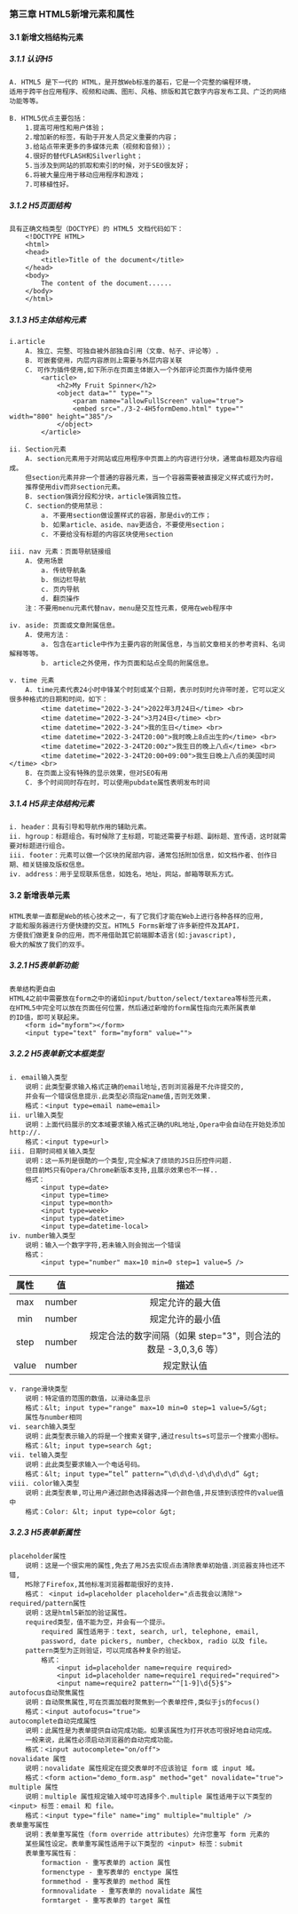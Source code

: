 ### 第三章 HTML5新增元素和属性

#### 3.1 新增文档结构元素
##### 3.1.1 认识H5
    A. HTML5 是下一代的 HTML，是开放Web标准的基石，它是一个完整的编程环境，
    适用于跨平台应用程序、视频和动画、图形、风格、排版和其它数字内容发布工具、广泛的网络功能等等。

    B. HTML5优点主要包括：
        1.提高可用性和用户体验；
        2.增加新的标签，有助于开发人员定义重要的内容；
        3.给站点带来更多的多媒体元素（视频和音频)）；
        4.很好的替代FLASH和Silverlight；
        5.当涉及到网站的抓取和索引的时候，对于SEO很友好；
        6.将被大量应用于移动应用程序和游戏；
        7.可移植性好。

##### 3.1.2 H5页面结构
    具有正确文档类型（DOCTYPE）的 HTML5 文档代码如下：
        <!DOCTYPE HTML>
        <html>
        <head>
            <title>Title of the document</title>
        </head>
        <body>
            The content of the document......
        </body>
        </html>


##### 3.1.3 H5主体结构元素
    i.article 
        A. 独立、完整、可独自被外部独自引用（文章、帖子、评论等）.
        B. 可嵌套使用，内层内容原则上需要与外层内容关联
        C. 可作为插件使用,如下所示在页面主体嵌入一个外部评论页面作为插件使用
            <article>
                <h2>My Fruit Spinner</h2>
                <object data="" type="">
                    <param name="allowFullScreen" value="true">
                    <embed src="./3-2-4H5formDemo.html" type="" width="800" height="385"/>
                </object>
            </article>

    ii. Section元素    
        A. section元素用于对网站或应用程序中页面上的内容进行分块，通常由标题及内容组成。
        但section元素并非一个普通的容器元素，当一个容器需要被直接定义样式或行为时，
        推荐使用div而非section元素。
        B. section强调分段和分块，article强调独立性。
        C. section的使用禁忌：
            a. 不要用section做设置样式的容器，那是div的工作；
            b. 如果article、aside、nav更适合，不要使用section；
            c. 不要给没有标题的内容区块使用section

    iii. nav 元素：页面导航链接组
        A. 使用场景
            a. 传统导航条
            b. 侧边栏导航
            c. 页内导航
            d. 翻页操作
        注：不要用menu元素代替nav，menu是交互性元素，使用在web程序中

    iv. aside: 页面或文章附属信息。
        A. 使用方法：
            a. 包含在article中作为主要内容的附属信息，与当前文章相关的参考资料、名词解释等等。
            b. article之外使用，作为页面和站点全局的附属信息。
    
    v. time 元素
        A. time元素代表24小时中锋某个时刻或某个日期，表示时刻时允许带时差，它可以定义很多种格式的日期和时间，如下：
            <time datetime="2022-3-24">2022年3月24日</time> <br>
            <time datetime="2022-3-24">3月24日</time> <br>
            <time datetime="2022-3-24">我的生日</time> <br>
            <time datetime="2022-3-24T20:00">我时晚上8点出生的</time> <br>
            <time datetime="2022-3-24T20:00z">我生日的晚上八点</time> <br>
            <time datetime="2022-3-24T20:00+09:00">我生日晚上八点的美国时间</time> <br>
        B. 在页面上没有特殊的显示效果，但对SEO有用
        C. 多个时间同时存在时，可以使用pubdate属性表明发布时间

##### 3.1.4 H5非主体结构元素
    i. header：具有引导和导航作用的辅助元素。
    ii. hgroup：标题组合。有时候除了主标题，可能还需要子标题、副标题、宣传语，这时就需要对标题进行组合。
    iii. footer：元素可以做一个区块的尾部内容，通常包括附加信息，如文档作者、创作日期、相关链接及版权信息。
    iv. address：用于呈现联系信息，如姓名，地址，网站，邮箱等联系方式。

#### 3.2 新增表单元素
    HTML表单一直都是Web的核心技术之一，有了它我们才能在Web上进行各种各样的应用,
    才能和服务器进行方便快捷的交互。HTML5 Forms新增了许多新控件及其API，
    方便我们做更复杂的应用，而不用借助其它前端脚本语言(如:javascript),
    极大的解放了我们的双手。

##### 3.2.1 H5表单新功能
    表单结构更自由
    HTML4之前中需要放在form之中的诸如input/button/select/textarea等标签元素，
    在HTML5中完全可以放在页面任何位置，然后通过新增的form属性指向元素所属表单
    的ID值，即可关联起来。
        <form id="myform"></form>
        <input type="text" form="myform" value="">

##### 3.2.2 H5表单新文本框类型
    i. email输入类型
        说明：此类型要求输入格式正确的email地址,否则浏览器是不允许提交的,
        并会有一个错误信息提示.此类型必须指定name值,否则无效果.
        格式：<input type=email name=email>
    ii. url输入类型
        说明：上面代码展示的文本域要求输入格式正确的URL地址,Opera中会自动在开始处添加http://.
        格式：<input type=url>
    iii. 日期时间相关输入类型
        说明：这一系列是很酷的一个类型,完全解决了烦琐的JS日历控件问题.
        但目前MS只有Opera/Chrome新版本支持,且展示效果也不一样..
        格式：
            <input type=date>
            <input type=time>
            <input type=month>
            <input type=week>
            <input type=datetime>
            <input type=datetime-local>
    iv. number输入类型
        说明：输入一个数字字符,若未输入则会抛出一个错误
        格式：
            <input type="number" max=10 min=0 step=1 value=5 />
属性    |   值    |    描述
:------:|:------:|:------:|
max     | number | 规定允许的最大值
min     | number | 规定允许的最小值
step    | number | 规定合法的数字间隔（如果 step="3"，则合法的数是 -3,0,3,6 等）
value   | number | 规定默认值
    v. range滑块类型
        说明：特定值的范围的数值，以滑动条显示
        格式：&lt; input type="range" max=10 min=0 step=1 value=5/&gt;
        属性与number相同
    vi. search输入类型
        说明：此类型表示输入的将是一个搜索关键字,通过results=s可显示一个搜索小图标。
        格式：&lt; input type=search &gt;
    vii. tel输入类型
        说明：此此类型要求输入一个电话号码。
        格式：&lt; input type=“tel” pattern=“\d\d\d-\d\d\d\d\d” &gt;
    viii. color输入类型
        说明：此类型表单,可让用户通过颜色选择器选择一个颜色值,并反馈到该控件的value值中
        格式：Color: &lt; input type=color &gt;

##### 3.2.3 H5表单新属性
    placeholder属性
        说明：这是一个很实用的属性,免去了用JS去实现点击清除表单初始值.浏览器支持也还不错,
        MS除了Firefox,其他标准浏览器都能很好的支持.
        格式： <input id=placeholder placeholder="点击我会以清除">
    required/pattern属性
        说明：这是html5新加的验证属性。
        required类型，值不能为空，并会有一个提示。
            required 属性适用于：text, search, url, telephone, email, 
            password, date pickers, number, checkbox, radio 以及 file。
        pattern类型为正则验证，可以完成各种复杂的验证。
            格式：
                <input id=placeholder name=require required>
                <input id=placeholder name=require1 required="required">
                <input name=require2 pattern="^[1-9]\d{5}$">
    autofocus自动聚焦属性
        说明：自动聚焦属性,可在页面加载时聚焦到一个表单控件,类似于js的focus()
        格式：<input autofocus="true">
    autocomplete自动完成属性
        说明：此属性是为表单提供自动完成功能。如果该属性为打开状态可很好地自动完成。
        一般来说，此属性必须启动浏览器的自动完成功能。
        格式：<input autocomplete="on/off">
    novalidate 属性
        说明：novalidate 属性规定在提交表单时不应该验证 form 或 input 域。
        格式：<form action="demo_form.asp" method="get" novalidate="true">
    multiple 属性
        说明：multiple 属性规定输入域中可选择多个.multiple 属性适用于以下类型的 <input> 标签：email 和 file。
        格式：<input type="file" name="img" multiple="multiple" />
    表单重写属性
        说明：表单重写属性（form override attributes）允许您重写 form 元素的
        某些属性设定。表单重写属性适用于以下类型的 <input> 标签：submit 
        表单重写属性有：
            formaction - 重写表单的 action 属性
            formenctype - 重写表单的 enctype 属性
            formmethod - 重写表单的 method 属性
            formnovalidate - 重写表单的 novalidate 属性
            formtarget - 重写表单的 target 属性



